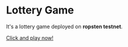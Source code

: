 # Lottery Game
It's a lottery game deployed on **ropsten testnet**.

[Click and play now!](59.111.100.134:8080)